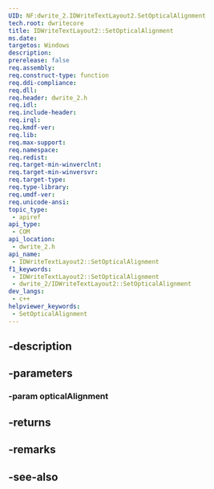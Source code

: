 ```yaml
---
UID: NF:dwrite_2.IDWriteTextLayout2.SetOpticalAlignment
tech.root: dwritecore
title: IDWriteTextLayout2::SetOpticalAlignment
ms.date: 
targetos: Windows
description: 
prerelease: false
req.assembly: 
req.construct-type: function
req.ddi-compliance: 
req.dll: 
req.header: dwrite_2.h
req.idl: 
req.include-header: 
req.irql: 
req.kmdf-ver: 
req.lib: 
req.max-support: 
req.namespace: 
req.redist: 
req.target-min-winverclnt: 
req.target-min-winversvr: 
req.target-type: 
req.type-library: 
req.umdf-ver: 
req.unicode-ansi: 
topic_type:
 - apiref
api_type:
 - COM
api_location:
 - dwrite_2.h
api_name:
 - IDWriteTextLayout2::SetOpticalAlignment
f1_keywords:
 - IDWriteTextLayout2::SetOpticalAlignment
 - dwrite_2/IDWriteTextLayout2::SetOpticalAlignment
dev_langs:
 - c++
helpviewer_keywords:
 - SetOpticalAlignment
---
```


## -description

## -parameters

### -param opticalAlignment

## -returns

## -remarks

## -see-also

